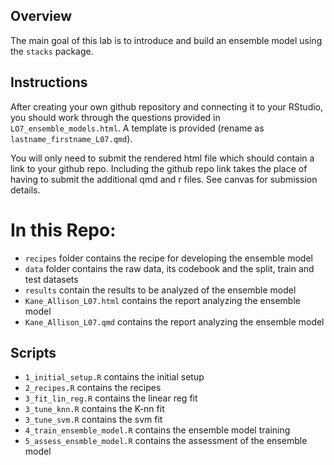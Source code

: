 ## Overview

The main goal of this lab is to introduce and build an ensemble model using the `stacks` package.

## Instructions

After creating your own github repository and connecting it to your RStudio, you should work through the questions provided in `LO7_ensemble_models.html`. A template is provided (rename as `lastname_firstname_L07.qmd`).

You will only need to submit the rendered html file which should contain a link to your github repo. Including the github repo link takes the place of having to submit the additional qmd and r files. See canvas for submission details.

# In this Repo:

- `recipes` folder contains the recipe for developing the ensemble model
- `data` folder contains the raw data, its codebook and the split, train and test datasets
- `results` contain the results to be analyzed of the ensemble model
- `Kane_Allison_L07.html` contains the report analyzing the ensemble model
- `Kane_Allison_L07.qmd` contains the report analyzing the ensemble model

## Scripts
- `1_initial_setup.R` contains the initial setup
- `2_recipes.R` contains the recipes
- `3_fit_lin_reg.R` contains the linear reg fit 
- `3_tune_knn.R` contains the K-nn fit 
- `3_tune_svm.R` contains the svm fit
- `4_train_ensemble_model.R` contains the ensemble model training
- `5_assess_ensmble_model.R` contains the assessment of the ensemble model